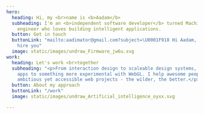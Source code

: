 ```yaml
---
hero:
  heading: Hi, my <br>name is <b>Aadam</b>
  subheading: I'm an <b>independent software developer</b> turned Machine Learning
    engineer who loves building intelligent applications.
  button: Get in touch
  buttonLink: "mailto:aadimator@gmail.com?subject=\U0001F918 Hi Aadam, I'd like to
    hire you"
  image: static/images/undraw_Firmware_jw6u.svg
work:
  heading: Let's work <br>together
  subheading: "<p>From interaction design to scaleable design systems, single-page
    apps to something more experimental with WebGL. I help awesome people to build
    ambitious yet accessible web projects - the wilder, the better.</p>"
  button: About my approach
  buttonLink: "/work"
  image: static/images/undraw_Artificial_intelligence_oyxx.svg

---
```

